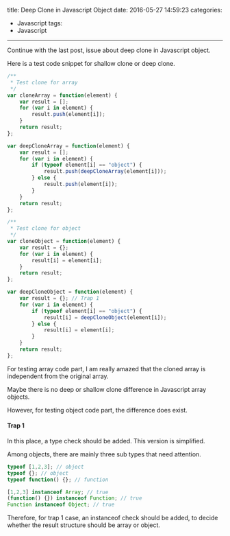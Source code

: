 title: Deep Clone in Javascript Object
date: 2016-05-27 14:59:23
categories:
- Javascript
tags:
- Javascript
---

Continue with the last post, issue about deep clone in Javascript object.

Here is a test code snippet for shallow clone or deep clone.

```javascript
/**
 * Test clone for array
 */
var cloneArray = function(element) {
    var result = [];
    for (var i in element) {
        result.push(element[i]);
    }
    return result;
};

var deepCloneArray = function(element) {
    var result = [];
    for (var i in element) {
        if (typeof element[i] == "object") {
            result.push(deepCloneArray(element[i]));
        } else {
            result.push(element[i]);
        }
    }
    return result;
};

/**
 * Test clone for object
 */
var cloneObject = function(element) {
    var result = {};
    for (var i in element) {
        result[i] = element[i];
    }
    return result;
};

var deepCloneObject = function(element) {
    var result = {}; // Trap 1
    for (var i in element) {
        if (typeof element[i] == "object") {
            result[i] = deepCloneObject(element[i]);
        } else {
            result[i] = element[i];
        }
    }
    return result;
};
```

For testing array code part, I am really amazed that the cloned array is independent from the original array.

Maybe there is no deep or shallow clone difference in Javascript array objects.

However, for testing object code part, the difference does exist.

#### Trap 1

In this place, a type check should be added. This version is simplified.

Among objects, there are mainly three sub types that need attention.

```javascript
typeof [1,2,3]; // object
typeof {}; // object
typeof function() {}; // function

[1,2,3] instanceof Array; // true
(function() {}) instanceof Function; // true
Function instanceof Object; // true
```

Therefore, for trap 1 case, an instanceof check should be added, to decide whether the result structure should be array or object.